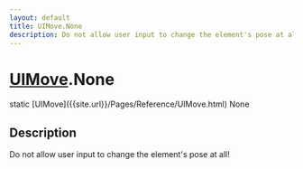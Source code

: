```yaml
---
layout: default
title: UIMove.None
description: Do not allow user input to change the element's pose at all!
---
```

# [UIMove]({{site.url}}/Pages/Reference/UIMove.html).None

<div class='signature' markdown='1'>
static [UIMove]({{site.url}}/Pages/Reference/UIMove.html) None
</div>

## Description
Do not allow user input to change the element's pose at
all!

